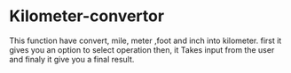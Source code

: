 # Kilometer-convertor
This function have convert, mile, meter ,foot and inch into kilometer.
first it gives you an option to select operation
then, it Takes input from the user and 
finaly it give you a final result.
